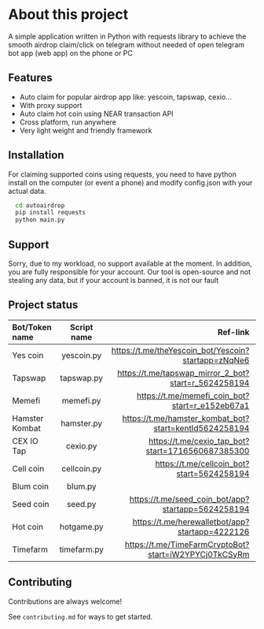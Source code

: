 
# About this project

A simple application written in Python with requests library to achieve the smooth airdrop claim/click on telegram without needed of open telegram bot app (web app) on the phone or PC




## Features

- Auto claim for popular airdrop app like: yescoin, tapswap, cexio...
- With proxy support
- Auto claim hot coin using NEAR transaction API
- Cross platform, run anywhere 
- Very light weight and friendly framework


## Installation

For claiming supported coins using requests, you need to have python install on the computer (or event a phone) and modify config.json with your actual data.

```bash
  cd autoairdrop
  pip install requests
  python main.py
```

## Support

Sorry, due to my workload, no support available at the moment. In addition, you are fully responsible for your account. Our tool is open-source and not stealing any data, but if your account is banned, it is not our fault


## Project status

| Bot/Token name  | Script name  | Ref-link | Status |
| :------------ |:---------------:| -----:| -----: |
| Yes coin      | yescoin.py | https://t.me/theYescoin_bot/Yescoin?startapp=zNqNe6 |  Working |
| Tapswap      | tapswap.py | https://t.me/tapswap_mirror_2_bot?start=r_5624258194 |  Not working |
| Memefi      | memefi.py | https://t.me/memefi_coin_bot?start=r_e152eb67a1 |  Working |
| Hamster Kombat      | hamster.py | https://t.me/hamster_kombat_bot?start=kentId5624258194  |  Working |
| CEX IO Tap      | cexio.py | https://t.me/cexio_tap_bot?start=1716560687385300 |  Working |
| Cell coin      | cellcoin.py | https://t.me/cellcoin_bot?start=5624258194 |  Working |
| Blum coin      | blum.py |  |  Working |
| Seed coin      | seed.py | https://t.me/seed_coin_bot/app?startapp=5624258194 |  Plan |
| Hot coin      | hotgame.py | https://t.me/herewalletbot/app?startapp=4222126 |  Working |
| Timefarm      | timefarm.py | https://t.me/TimeFarmCryptoBot?start=iW2YPYCj0TkCSyRm |  Working |




## Contributing

Contributions are always welcome!

See `contributing.md` for ways to get started.
